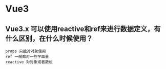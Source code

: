 # Vue3 
## Vue3.x 可以使用reactive和ref来进行数据定义，有什么区别，在什么时候使用？
    props 只能对对象使用
    ref 一般都对一些字面量
    reactive 对对象或者数组
